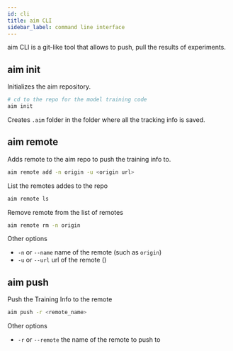 ```yaml
---
id: cli
title: aim CLI
sidebar_label: command line interface
---
```

aim CLI is a git-like tool that allows to push, pull the results of experiments.

## aim init
Initializes the aim repository.
```sh
# cd to the repo for the model training code
aim init
```
Creates `.aim` folder in the folder where all the tracking info is saved.

## aim remote
Adds remote to the aim repo to push the training info to.
```sh
aim remote add -n origin -u <origin url>
```
List the remotes addes to the repo
```sh
aim remote ls
```
Remove remote from the list of remotes
```sh
aim remote rm -n origin
```

Other options
- `-n` or `--name` name of the remote (such as `origin`)
- `-u` or `--url` url of the remote ()

## aim push
Push the Training Info to the remote
```sh
aim push -r <remote_name>
```
Other options
- `-r` or `--remote` the name of the remote to push to

